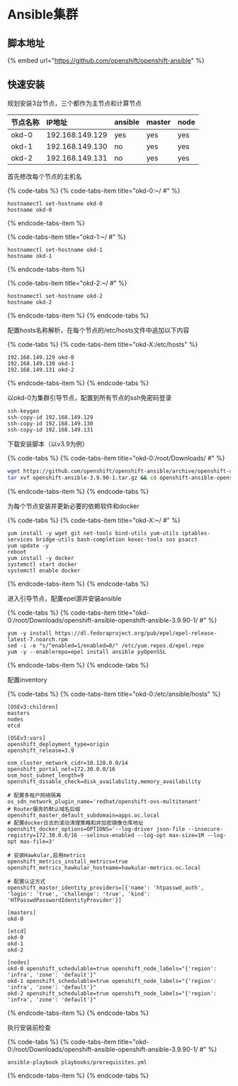 # Ansible集群

## 脚本地址

{% embed url="https://github.com/openshift/openshift-ansible" %}

## 快速安装

规划安装3台节点，三个都作为主节点和计算节点

| 节点名称 | IP地址 | ansible | master | node |
| :--- | :--- | :--- | :--- | :--- |
| okd-0 | 192.168.149.129 | yes | yes | yes |
| okd-1 | 192.168.149.130 | no | yes | yes |
| okd-2 | 192.168.149.131 | no | yes | yes |

首先修改每个节点的主机名

{% code-tabs %}
{% code-tabs-item title="okd-0:~/ \#" %}
```text
hostnamectl set-hostname okd-0
hostname okd-0
```
{% endcode-tabs-item %}

{% code-tabs-item title="okd-1:~/ \#" %}
```
hostnamectl set-hostname okd-1
hostname okd-1
```
{% endcode-tabs-item %}

{% code-tabs-item title="okd-2:~/ \#" %}
```
hostnamectl set-hostname okd-2
hostname okd-2
```
{% endcode-tabs-item %}
{% endcode-tabs %}

配置hosts名称解析，在每个节点的/etc/hosts文件中追加以下内容

{% code-tabs %}
{% code-tabs-item title="okd-X:/etc/hosts" %}
```text
192.168.149.129 okd-0
192.168.149.130 okd-1
192.168.149.131 okd-2
```
{% endcode-tabs-item %}
{% endcode-tabs %}

以okd-0为集群引导节点，配置到所有节点的ssh免密码登录

```text
ssh-keygen
ssh-copy-id 192.168.149.129
ssh-copy-id 192.168.149.130
ssh-copy-id 192.168.149.131
```

下载安装脚本（以v3.9为例）

{% code-tabs %}
{% code-tabs-item title="okd-0:/root/Downloads/ \#" %}
```bash
wget https://github.com/openshift/openshift-ansible/archive/openshift-ansible-3.9.90-1.tar.gz
tar xvf openshift-ansible-3.9.90-1.tar.gz && cd openshift-ansible-openshift-ansible-3.9.90-1
```
{% endcode-tabs-item %}
{% endcode-tabs %}

为每个节点安装并更新必要的依赖软件和docker

{% code-tabs %}
{% code-tabs-item title="okd-X:~/ \#" %}
```text
yum install -y wget git net-tools bind-utils yum-utils iptables-services bridge-utils bash-completion kexec-tools sos psacct
yum update -y
reboot
yum install -y docker
systemctl start docker
systemctl enable docker
```
{% endcode-tabs-item %}
{% endcode-tabs %}

进入引导节点，配置epel源并安装ansible

{% code-tabs %}
{% code-tabs-item title="okd-0:/root/Downloads/openshift-ansible-openshift-ansible-3.9.90-1/ \#" %}
```text
yum -y install https://dl.fedoraproject.org/pub/epel/epel-release-latest-7.noarch.rpm
sed -i -e "s/^enabled=1/enabled=0/" /etc/yum.repos.d/epel.repo
yum -y --enablerepo=epel install ansible pyOpenSSL
```
{% endcode-tabs-item %}
{% endcode-tabs %}

配置inventory

{% code-tabs %}
{% code-tabs-item title="okd-0:/etc/ansible/hosts" %}
```text
[OSEv3:children]
masters
nodes
etcd

[OSEv3:vars]
openshift_deployment_type=origin
openshift_release=3.9

osm_cluster_network_cidr=10.128.0.0/14
openshift_portal_net=172.30.0.0/16
osm_host_subnet_length=9
openshift_disable_check=disk_availability,memory_availability

# 配置多租户网络隔离
os_sdn_network_plugin_name='redhat/openshift-ovs-multitenant'
# Router服务的默认域名后缀
openshift_master_default_subdomain=apps.oc.local
# 配置docker日志的滚动清理策略和非加密镜像仓库地址
openshift_docker_options=OPTIONS='--log-driver json-file --insecure-registry=172.30.0.0/16 --selinux-enabled --log-opt max-size=1M --log-opt max-file=3'

# 安装Hawkular,启用metrics
openshift_metrics_install_metrics=true
openshift_metrics_hawkular_hostname=hawkular-metrics.oc.local

# 配置认证方式
openshift_master_identity_providers=[{'name': 'htpasswd_auth', 'login': 'true', 'challenge': 'true', 'kind': 'HTPasswdPasswordIdentityProvider'}]

[masters]
okd-0

[etcd]
okd-0
okd-1
okd-2

[nodes]
okd-0 openshift_schedulable=true openshift_node_labels="{'region': 'infra', 'zone': 'default'}"
okd-1 openshift_schedulable=true openshift_node_labels="{'region': 'infra', 'zone': 'default'}"
okd-2 openshift_schedulable=true openshift_node_labels="{'region': 'infra', 'zone': 'default'}"
```
{% endcode-tabs-item %}
{% endcode-tabs %}

执行安装前检查

{% code-tabs %}
{% code-tabs-item title="okd-0:/root/Downloads/openshift-ansible-openshift-ansible-3.9.90-1/ \#" %}
```text
ansible-playbook playbooks/prerequisites.yml
```
{% endcode-tabs-item %}
{% endcode-tabs %}


